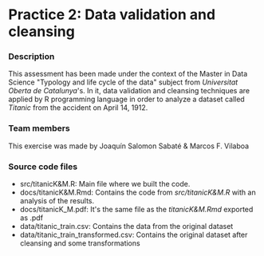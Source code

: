 # Practice 2: Data validation and cleansing

### Description

This assessment has been made under the context of the Master in Data Science "Typology and life cycle of the data" subject from _Universitat Oberta de Catalunya_'s. In it, data validation and cleansing techniques are applied by R programming language in order to analyze a dataset called _Titanic_ from the accident on April 14, 1912.

### Team members

This exercise was made by Joaquín Salomon Sabaté & Marcos F. Vilaboa

### Source code files

* src/titanicK&M.R: Main file where we built the code. 
* docs/titanicK&M.Rmd: Contains the code from _src/titanicK&M.R_ with an analysis of the results.
* docs/titanicK_M.pdf: It's the same file as the _titanicK&M.Rmd_ exported as .pdf
* data/titanic_train.csv: Contains the data from the original dataset
* data/titanic_train_transformed.csv: Contains the original dataset after cleansing and some transformations
